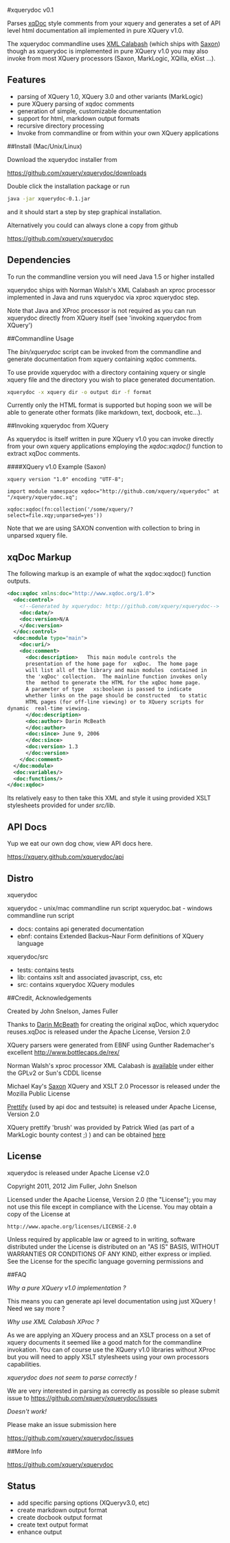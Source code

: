 #xquerydoc v0.1

Parses [xqDoc](http://xqdoc.org/source.html) style comments from your xquery and generates a set of API
level html documentation all implemented in pure XQuery v1.0.

The xquerydoc commandline uses [XML Calabash](http://xmlcalabash.com) (which ships with [Saxon](http://www.saxonica.com)) though 
as xquerydoc is implemented in pure XQuery v1.0 you may also invoke
from most XQuery processors (Saxon, MarkLogic, XQilla, eXist ...).

## Features

* parsing of XQuery 1.0, XQuery 3.0 and other variants (MarkLogic)
* pure XQuery parsing of xqdoc comments
* generation of simple, customizable documentation
* support for html, markdown output formats
* recursive directory processing
* Invoke from commandline or from within your own XQuery applications

##Install (Mac/Unix/Linux)

Download the xquerydoc installer from 

https://github.com/xquery/xquerydoc/downloads

Double click the installation package or run 

```bash
java -jar xquerydoc-0.1.jar
```

and it should start a step by step graphical installation.

Alternatively you could can always clone a copy from github

https://github.com/xquery/xquerydoc


## Dependencies

To run the commandline version you will need Java 1.5 or higher installed

xquerydoc ships with Norman Walsh's XML Calabash an xproc processor
implemented in Java and runs xquerydoc via xproc xquerydoc step.

Note that Java and XProc processor is not required as you can run
xquerydoc directly from XQuery itself (see 'invoking xquerydoc from XQuery')


##Commandline Usage

The *bin/xquerydoc* script can be invoked from the commandline and
generate documentation from xquery containing xqdoc comments. 

To use provide xquerydoc with a directory containing xquery or single xquery file
and the directory you wish to place generated documentation.

```bash
xquerydoc -x xquery dir -o output dir -f format
```

Currently only the HTML format is supported but hoping soon we will be
able to generate other formats (like markdown, text, docbook, etc...).


##Invoking xquerydoc from XQuery

As xquerydoc is itself written in pure XQuery v1.0  you can invoke  directly
from your own xquery applications employing the *xqdoc:xqdoc()* function to extract xqDoc comments.

####XQuery v1.0 Example (Saxon)
```xquery
xquery version "1.0" encoding "UTF-8";

import module namespace xqdoc="http://github.com/xquery/xquerydoc" at "/xquery/xquerydoc.xq";

xqdoc:xqdoc(fn:collection('/some/xquery/?select=file.xqy;unparsed=yes')) 
```
Note that we are using SAXON convention with collection to bring in
unparsed xquery file.

## xqDoc Markup

The following markup is an example of what the xqdoc:xqdoc() function outputs.

```xml
<doc:xqdoc xmlns:doc="http://www.xqdoc.org/1.0">
  <doc:control>
    <!--Generated by xquerydoc: http://github.com/xquery/xquerydoc-->
    <doc:date/>
    <doc:version>N/A
    </doc:version>
  </doc:control>
  <doc:module type="main">
    <doc:uri/>
    <doc:comment>
      <doc:description>   This main module controls the
      presentation of the home page for  xqDoc.  The home page
      will list all of the library and main modules  contained in
      the 'xqDoc' collection.  The mainline function invokes only
      the  method to generate the HTML for the xqDoc home page.
      A parameter of type   xs:boolean is passed to indicate
      whether links on the page should be constructed   to static
      HTML pages (for off-line viewing) or to XQuery scripts for
dynamic  real-time viewing. 
      </doc:description>
      <doc:author> Darin McBeath
      </doc:author>
      <doc:since> June 9, 2006
      </doc:since>
      <doc:version> 1.3
      </doc:version>
    </doc:comment>
  </doc:module>
  <doc:variables/>
  <doc:functions/>
</doc:xqdoc>
```

Its relatively easy to then take this XML and style it using provided
XSLT stylesheets provided for under *src/lib*. 

## API Docs

Yup we eat our own dog chow, view API docs here.

https://xquery.github.com/xquerydoc/api

## Distro

xquerydoc

xquerydoc - unix/mac commandline run script
xquerydoc.bat - windows commandline run script

* docs: contains api generated documentation
* ebnf: contains Extended Backus–Naur Form definitions of XQuery language

xquerydoc/src

* tests: contains tests
* lib: contains xslt and associated javascript, css, etc
* src: contains xquerydoc XQuery modules 


##Credit, Acknowledgements

Created by John Snelson, James Fuller 

Thanks to [Darin McBeath](http://xqdoc.org/history.html) for creating
the original xqDoc, which xquerydoc reuses.xqDoc is released under the
Apache License, Version 2.0

XQuery parsers were generated from EBNF using Gunther Rademacher's
excellent http://www.bottlecaps.de/rex/

Norman Walsh's xproc processor XML Calabash is
[available](http://xmlcalabash.org) under either the GPLv2 or Sun's CDDL license 

Michael Kay's [Saxon](http://www.saxonica.com) XQuery and XSLT 2.0
Processor is released under the Mozilla Public License

[Prettify](http://code.google.com/p/google-code-prettify/) (used by
api doc and testsuite)  is released under Apache License, Version 2.0

XQuery prettify 'brush' was provided by Patrick Wied (as part of a MarkLogic
bounty contest ;) ) and can be obtained [here](http://www.patrick-wied.at/static/xquery/prettify/) 


## License

xquerydoc is released under Apache License v2.0

Copyright 2011, 2012 Jim Fuller, John Snelson

Licensed under the Apache License, Version 2.0 (the "License");
you may not use this file except in compliance with the License.
You may obtain a copy of the License at

    http://www.apache.org/licenses/LICENSE-2.0

Unless required by applicable law or agreed to in writing, software
distributed under the License is distributed on an "AS IS" BASIS,
WITHOUT WARRANTIES OR CONDITIONS OF ANY KIND, either express or implied.
See the License for the specific language governing permissions and

##FAQ

*Why a pure XQuery v1.0 implementation ?*

This means you can generate api level documentation using just XQuery
! Need we say more ?

*Why use XML Calabash XProc ?*

As we are applying an XQuery process and an XSLT process on a set of
xquery documents it seemed like a good match for the commandline
invokation. You can of course use the XQuery v1.0 libraries without
XProc but you will need to apply XSLT stylesheets using your own
processors capabilities.

*xquerydoc does not seem to parse correctly !*

We are very interested in parsing as correctly as possible so please
submit issue to https://github.com/xquery/xquerydoc/issues

*Doesn't work!*

Please make an issue submission here

https://github.com/xquery/xquerydoc/issues

##More Info

https://github.com/xquery/xquerydoc


## Status

* add specific parsing options (XQueryv3.0, etc)
* create markdown output format
* create docbook output format
* create text output format
* enhance output

